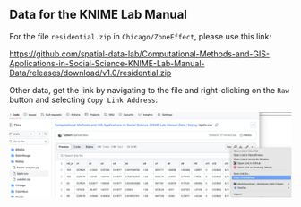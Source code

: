 

## Data for the KNIME Lab Manual



For the file `residential.zip` in `Chicago/ZoneEffect`, please use this link:

https://github.com/spatial-data-lab/Computational-Methods-and-GIS-Applications-in-Social-Science-KNIME-Lab-Manual-Data/releases/download/v1.0/residential.zip

Other data, get the link by navigating to the file and right-clicking on the `Raw` button and selecting `Copy Link Address`:

![](image.png)
